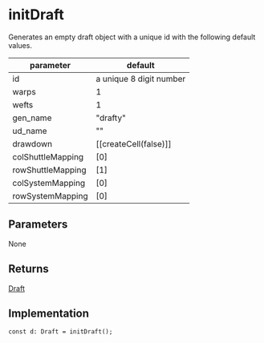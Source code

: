 # initDraft
Generates an empty draft object with a unique id with the following default values.

| parameter      | default |
| -----------  |----------|
| id | a unique 8 digit number |
| warps  | 1 |
| wefts  | 1|
| gen_name | "drafty"|
| ud_name |  ""
| drawdown | [[createCell(false)]]
| colShuttleMapping | [0]
| rowShuttleMapping |  [1]
| colSystemMapping |  [0]
| rowSystemMapping | [0]



## Parameters
None

## Returns
[Draft](draft)



## Implementation
```
const d: Draft = initDraft();
```

